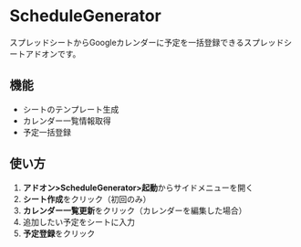 # ScheduleGenerator
スプレッドシートからGoogleカレンダーに予定を一括登録できるスプレッドシートアドオンです。

## 機能

- シートのテンプレート生成
- カレンダー一覧情報取得
- 予定一括登録

## 使い方

1. **アドオン>ScheduleGenerator>起動**からサイドメニューを開く
2. **シート作成**をクリック（初回のみ）
3. **カレンダー一覧更新**をクリック（カレンダーを編集した場合）
4. 追加したい予定をシートに入力
5. **予定登録**をクリック